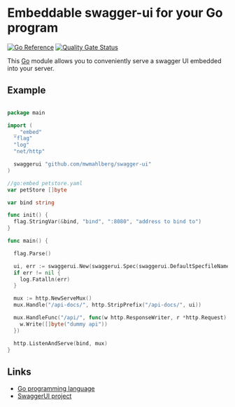 Embeddable swagger-ui for your Go program
=========================================

[![Go Reference](https://pkg.go.dev/badge/github.com/mwmahlberg/swagger-ui.svg)][godoc]
[![Quality Gate Status][qualitygate]][swaggerui:sonarcloud]

This [Go][go] module allows you to conveniently serve a swagger UI embedded into
your server.

Example
-------

```go [main.go]

package main

import (
  _ "embed"
  "flag"
  "log"
  "net/http"

  swaggerui "github.com/mwmahlberg/swagger-ui"
)

//go:embed petstore.yaml
var petStore []byte

var bind string

func init() {
  flag.StringVar(&bind, "bind", ":8080", "address to bind to")
}

func main() {

  flag.Parse()

  ui, err := swaggerui.New(swaggerui.Spec(swaggerui.DefaultSpecfileName, []byte(petStore)))
  if err != nil {
    log.Fatalln(err)
  }

  mux := http.NewServeMux()
  mux.Handle("/api-docs/", http.StripPrefix("/api-docs/", ui))

  mux.HandleFunc("/api/", func(w http.ResponseWriter, r *http.Request) {
    w.Write([]byte("dummy api"))
  })

  http.ListenAndServe(bind, mux)
}


```

Links
-----

- [Go programming language][go]
- [SwaggerUI project](https://github.com/swagger-api/swagger-ui)

[go]: https://go.dev "Project page of the Go programming language"
[godoc]: https://pkg.go.dev/github.com/mwmahlberg/swagger-ui
[qualitygate]: https://sonarcloud.io/api/project_badges/measure?project=mwmahlberg_swagger-ui&metric=alert_status
[swaggerui:sonarcloud]: https://sonarcloud.io/summary/new_code?id=mwmahlberg_swagger-ui
